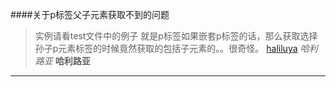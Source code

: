 ####关于p标签父子元素获取不到的问题
>实例请看test文件中的例子  就是p标签如果嵌套p标签的话，那么获取选择孙子p元素标签的时候竟然获取的包括子元素的。。很奇怪。
[haliluya](http://www.baidu.com)
*哈利路亚*
**哈利路亚**

******